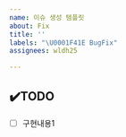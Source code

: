 ```yaml
---
name: 이슈 생성 템플릿
about: Fix
title: ''
labels: "\U0001F41E BugFix"
assignees: wldh25

---
```


## ✔️TODO
- [ ] 구현내용1
